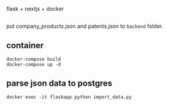 flask + nextjs + docker
##
put company_products.json and patents.json to `backend` folder.

## container
```
docker-compose build
docker-compose up -d
```

## parse json data to postgres
```
docker exec -it flaskapp python import_data.py
```
